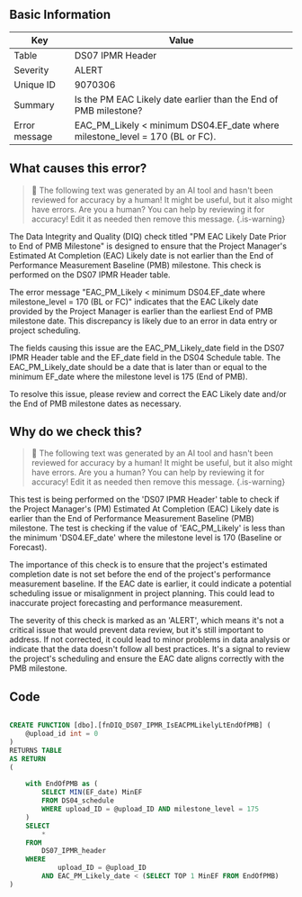 ## Basic Information
| Key         | Value          |
|-------------|----------------|
| Table       | DS07 IPMR Header |
| Severity    | ALERT |
| Unique ID   | 9070306   |
| Summary     | Is the PM EAC Likely date earlier than the End of PMB milestone? |
| Error message | EAC_PM_Likely < minimum DS04.EF_date where milestone_level = 170 (BL or FC). |

## What causes this error?

> :robot: The following text was generated by an AI tool and hasn't been reviewed for accuracy by a human! It might be useful, but it also might have errors. Are you a human? You can help by reviewing it for accuracy! Edit it as needed then remove this message.
{.is-warning}

The Data Integrity and Quality (DIQ) check titled "PM EAC Likely Date Prior to End of PMB Milestone" is designed to ensure that the Project Manager's Estimated At Completion (EAC) Likely date is not earlier than the End of Performance Measurement Baseline (PMB) milestone. This check is performed on the DS07 IPMR Header table.

The error message "EAC_PM_Likely < minimum DS04.EF_date where milestone_level = 170 (BL or FC)" indicates that the EAC Likely date provided by the Project Manager is earlier than the earliest End of PMB milestone date. This discrepancy is likely due to an error in data entry or project scheduling.

The fields causing this issue are the EAC_PM_Likely_date field in the DS07 IPMR Header table and the EF_date field in the DS04 Schedule table. The EAC_PM_Likely_date should be a date that is later than or equal to the minimum EF_date where the milestone level is 175 (End of PMB). 

To resolve this issue, please review and correct the EAC Likely date and/or the End of PMB milestone dates as necessary.
## Why do we check this?

> :robot: The following text was generated by an AI tool and hasn't been reviewed for accuracy by a human! It might be useful, but it also might have errors. Are you a human? You can help by reviewing it for accuracy! Edit it as needed then remove this message.
{.is-warning}

This test is being performed on the 'DS07 IPMR Header' table to check if the Project Manager's (PM) Estimated At Completion (EAC) Likely date is earlier than the End of Performance Measurement Baseline (PMB) milestone. The test is checking if the value of 'EAC_PM_Likely' is less than the minimum 'DS04.EF_date' where the milestone level is 170 (Baseline or Forecast).

The importance of this check is to ensure that the project's estimated completion date is not set before the end of the project's performance measurement baseline. If the EAC date is earlier, it could indicate a potential scheduling issue or misalignment in project planning. This could lead to inaccurate project forecasting and performance measurement.

The severity of this check is marked as an 'ALERT', which means it's not a critical issue that would prevent data review, but it's still important to address. If not corrected, it could lead to minor problems in data analysis or indicate that the data doesn't follow all best practices. It's a signal to review the project's scheduling and ensure the EAC date aligns correctly with the PMB milestone.
## Code

```sql

CREATE FUNCTION [dbo].[fnDIQ_DS07_IPMR_IsEACPMLikelyLtEndOfPMB] (
	@upload_id int = 0
)
RETURNS TABLE
AS RETURN
(
	
	with EndOfPMB as (
		SELECT MIN(EF_date) MinEF
		FROM DS04_schedule
		WHERE upload_ID = @upload_ID AND milestone_level = 175
	)
	SELECT 
		*
	FROM
		DS07_IPMR_header
	WHERE
			upload_ID = @upload_ID
		AND EAC_PM_Likely_date < (SELECT TOP 1 MinEF FROM EndOfPMB)
)
```

